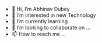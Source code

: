 - 👋 Hi, I’m Abhinav Dubey
- 👀 I’m interested in new Technology 
- 🌱 I’m currently learning 
- 💞️ I’m looking to collaborate on ...
- 📫 How to reach me ...

<!---
AbhinavDubey70/AbhinavDubey70 is a ✨ special ✨ repository because its `README.md` (this file) appears on your GitHub profile.
You can click the Preview link to take a look at your changes.
--->
